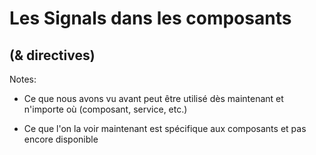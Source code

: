 <!-- .slide: class="transition-bg-green-4" -->

# Les Signals dans les composants
## (& directives)

Notes:
- Ce que nous avons vu avant peut être utilisé dès maintenant et n'importe où (composant, service, etc.)

- Ce que l'on la voir maintenant est spécifique aux composants et pas encore disponible
